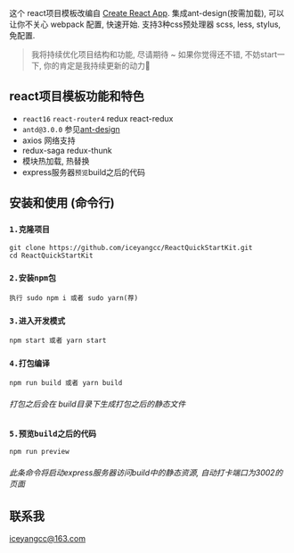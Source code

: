 这个 react项目模板改编自 [Create React App](https://github.com/facebookincubator/create-react-app).
集成ant-design(按需加载), 可以让你不关心 webpack 配置, 快速开始.
支持3种css预处理器 scss, less, stylus, 免配置.

> 我将持续优化项目结构和功能, 尽请期待 ~
> 如果你觉得还不错, 不妨start一下, 你的肯定是我持续更新的动力🙂


## react项目模板功能和特色

- `react16` `react-router4` redux react-redux
- `antd@3.0.0` 参见[ant-design](https://ant.design/docs/react/introduce-cn)
- axios 网络支持
- redux-saga redux-thunk
- 模块热加载, 热替换
- express服务器`预览`build之后的代码


## 安装和使用 (命令行)

### `1.克隆项目`
```
git clone https://github.com/iceyangcc/ReactQuickStartKit.git
cd ReactQuickStartKit
```
### `2.安装npm包`
```
执行 sudo npm i 或者 sudo yarn(荐)
```
### `3.进入开发模式`
```
npm start 或者 yarn start
```
### `4.打包编译`
```
npm run build 或者 yarn build
```
###### 打包之后会在 build目录下生成打包之后的静态文件

### `5.预览build之后的代码`
```
npm run preview
```
###### 此条命令将启动express服务器访问build中的静态资源, 自动打卡端口为3002的页面

## 联系我
iceyangcc@163.com
